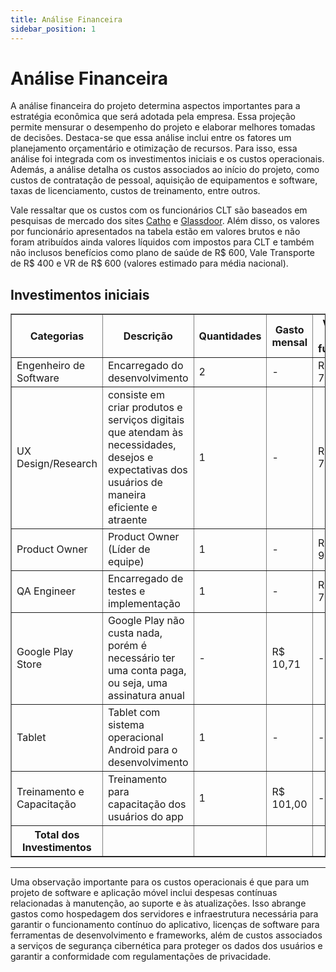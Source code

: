 ```yaml
---
title: Análise Financeira
sidebar_position: 1
---
```


# Análise Financeira
A análise financeira do projeto determina aspectos importantes para a estratégia econômica que será adotada pela empresa. Essa projeção permite mensurar o desempenho do projeto e elaborar melhores tomadas de decisões. Destaca-se que essa análise inclui entre os fatores um planejamento orçamentário e otimização de recursos. Para isso, essa análise foi integrada com os investimentos iniciais e os custos operacionais. Además, a análise detalha os custos associados ao início do projeto, como custos de contratação de pessoal, aquisição de equipamentos e software, taxas de licenciamento, custos de treinamento, entre outros.

Vale ressaltar que os custos com os funcionários CLT são baseados em pesquisas de mercado dos sites [Catho](https://paraempresas.catho.com.br/quanto-custa-um-funcionario-para-empresa/) e [Glassdoor](https://www.glassdoor.com.br/Sal%C3%A1rios/index.htm). Além disso, os valores por funcionário apresentados na tabela estão em valores brutos e não foram atribuídos ainda valores líquidos com impostos para CLT e também não inclusos benefícios como plano de saúde de R$ 600, Vale Transporte de R$ 400 e VR de R$ 600 (valores estimado para média nacional).


## Investimentos iniciais


<table border="1">
  <thead>
    <tr>
      <th>Categorias</th>
      <th>Descrição</th>
      <th>Quantidades</th>
      <th>Gasto mensal</th>
      <th>Valor CLT por funcionário</th>
      <th>Duração (Meses)</th>
      <th>Total Acumulado</th>
    </tr>
  </thead>
  <tbody>
    <tr>
      <td>Engenheiro de Software</td>
      <td>Encarregado do desenvolvimento</td>
      <td>2</td>
      <td> - </td>
      <td>R$ 7.516,72</td>
      <td>12</td>
      <td>R$ 180.401,28</td>
    </tr>
    <tr>
      <td>UX Design/Research</td>
      <td>consiste em criar produtos e serviços digitais que atendam às necessidades, desejos e expectativas dos usuários de maneira eficiente e atraente</td>
      <td>1</td>
      <td>-</td>
      <td>R$ 7.717,00</td>
      <td>12</td>
      <td>R$ 92.604</td>
    </tr>
    <tr>
      <td>Product Owner</td>
      <td>Product Owner (Líder de equipe)</td>
      <td>1</td>
      <td>-</td>
      <td>R$ 9.311,00</td>
      <td>12</td>
      <td>R$ 111.732</td>
    </tr>
    <tr>
      <td>QA Engineer</td>
      <td>Encarregado de testes e implementação</td>
      <td>1</td>
      <td>-</td>
      <td>R$ 7.823,00</td>
      <td>12</td>
      <td>R$ 93.876,00</td>
    </tr>
    <tr>
      <td>Google Play Store</td>
      <td> Google Play não custa nada, porém é necessário ter uma conta paga, ou seja, uma assinatura anual</td>
      <td>-</td>
      <td> R$ 10,71 </td>
      <td>-</td>
      <td>12</td>
      <td>R$ 128,56</td>
    </tr>
    <tr>
      <td>Tablet</td>
      <td>Tablet com sistema operacional Android para o desenvolvimento</td>
      <td>1</td>
      <td> - </td>
      <td> - </td>
      <td> - </td>
      <td>R$ 2.500,77</td>
    </tr>
    <tr>
      <td>Treinamento e Capacitação</td>
      <td>Treinamento para capacitação dos usuários do app</td>
      <td> 1 </td>
      <td>R$ 101,00</td>
      <td> - </td>
      <td>12</td>
      <td>R$ 1.212,00</td>
    </tr>
  </tbody>
  <th>Total dos Investimentos</th>
  <td></td>
  <td></td>
  <td></td>
  <td></td>
  <td></td>
  <td>R$ 481.243,83</td>
</table>

---

Uma observação importante para os custos operacionais é que para um projeto de software e aplicação móvel inclui despesas contínuas relacionadas à manutenção, ao suporte e às atualizações. Isso abrange gastos como hospedagem dos servidores e infraestrutura necessária para garantir o funcionamento contínuo do aplicativo, licenças de software para ferramentas de desenvolvimento e frameworks, além de custos associados a serviços de segurança cibernética para proteger os dados dos usuários e garantir a conformidade com regulamentações de privacidade.